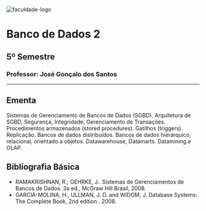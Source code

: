 ![faculdade-logo](https://doity.com.br/media/doity/eventos/evento-13392-logo_organizador.png)

# Banco de Dados 2

## 5º Semestre

### **Professor:** José Gonçalo dos Santos

---

## Ementa

Sistemas de Gerenciamento de Bancos de Dados (SGBD). Arquitetura de SGBD, Segurança, Integridade, Gerenciamento de Transações. Procedimentos armazenados (stored procedures). Gatilhos (triggers). Replicação. Bancos de dados distribuídos. Bancos de dados hierárquico, relacional, orientado a objetos. Datawarehouse, Datamarts. Datamining e OLAP.

## Bibliografia Básica

- RAMAKRISHNAN, R.; GEHRKE, J.. Sistemas de Gerenciamentos de Bancos de Dados. 3a ed., McGraw Hill Brasil, 2008.
- GARCIA-MOLINA, H., ULLMAN, J. D. and WIDOM, J. Database Systems: The Complete Book, 2nd edition . 2008.
